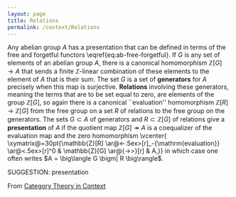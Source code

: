 ```yaml
---
layout: page
title: Relations
permalink: /context/Relations
---
```

Any abelian group $A$ has a presentation that can be defined in terms of the free and forgetful functors \eqref{eq:ab-free-forgetful}.  If $G$ is any set of elements of an abelian group $A$, there is a canonical homomorphism $\mathbb{Z}[G] \to A$ that sends a finite $\mathbb{Z}$-linear combination of these elements to the element of $A$ that is their sum. The set $G$ is a set of **generators** for $A$ precisely when this map is surjective. **Relations** involving these generators, meaning the terms that are to be set equal to zero, are elements of the group $\mathbb{Z}[G]$, so again there is a canonical ``evaluation'' homomorphism $\mathbb{Z}[R] \to \mathbb{Z}[G]$ from the free group on a set $R$ of relations to the free group on the generators. The sets  $G \subset A$ of generators and $R \subset \mathbb{Z}[G]$ of relations give a **presentation** of $A$ if the quotient map $\mathbb{Z}[G] \twoheadrightarrow A$ is a coequalizer of the evaluation map and the zero homomorphism
 \vcenter{ \xymatrix@=30pt{\mathbb{Z}[R] \ar@<-.5ex>[r]_-{\mathrm{evaluation}} \ar@<.5ex>[r]^0 & \mathbb{Z}[G] \ar@{->>}[r] & A,}} in which case one often writes $A = \big\langle G \bigm| R \big\rangle$.

SUGGESTION: presentation

From [Category Theory in Context](https://mathgloss.github.io/MathGloss/context.html)